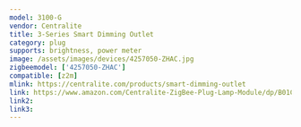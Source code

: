 ```yaml
---
model: 3100-G
vendor: Centralite
title: 3-Series Smart Dimming Outlet
category: plug
supports: brightness, power meter
image: /assets/images/devices/4257050-ZHAC.jpg
zigbeemodel: ['4257050-ZHAC']
compatible: [z2m]
mlink: https://centralite.com/products/smart-dimming-outlet
link: https://www.amazon.com/Centralite-ZigBee-Plug-Lamp-Module/dp/B01CRJZVRI
link2: 
link3: 
---
```


